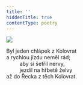 ```yaml
---
title: ''
hiddenTitle: true
contentType: poetry
---
```


<section>

![](../Images/107.jpg)

Byl jeden chlápek z Kolovrat  
a rychlou jízdu neměl rád;  
         aby si šetřil nervy,  
         jezdil na hřbetě želvy  
až do Řecka z těch Kolovrat.

</section>
